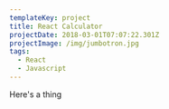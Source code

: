 ```yaml
---
templateKey: project
title: React Calculator
projectDate: 2018-03-01T07:07:22.301Z
projectImage: /img/jumbotron.jpg
tags:
  - React
  - Javascript
---
```

Here's a thing
